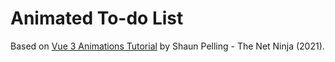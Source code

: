 # Animated To-do List

Based on [Vue 3 Animations Tutorial](https://www.youtube.com/playlist?list=PL4cUxeGkcC9ghm7-iTfS9n468Kp7l9Ipu) by Shaun Pelling - The Net Ninja (2021).
